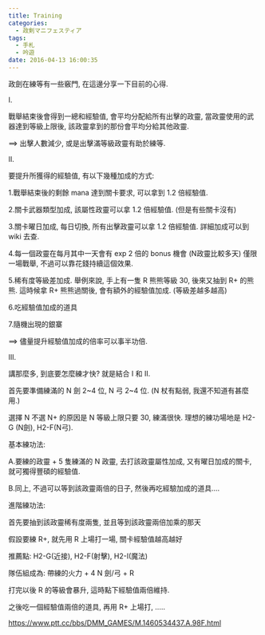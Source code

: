 ```yaml
---
title: Training
categories:
  - 政剣マニフェスティア
tags:
  - 手札
  - 吟遊
date: 2016-04-13 16:00:35
---
```

政劍在練等有一些竅門, 在這邊分享一下目前的心得.

I.

戰舉結束後會得到一總和經驗值, 會平均分配給所有出擊的政靈, 當政靈使用的武器達到等級上限後, 該政靈拿到的那份會平均分給其他政靈.

==> 出擊人數減少, 或是出擊滿等級政靈有助於練等.


II.

要提升所獲得的經驗值, 有以下幾種加成的方式:

1.戰舉結束後的剩餘 mana 達到關卡要求, 可以拿到 1.2 倍經驗值.

2.關卡武器類型加成, 該屬性政靈可以拿 1.2 倍經驗值. (但是有些關卡沒有)

3.關卡曜日加成, 每日切換, 所有出擊政靈可以拿 1.2 倍經驗值. 詳細加成可以到 wiki 去查.

4.每一個政靈在每月其中一天會有 exp 2 倍的 bonus 機會 (N政靈比較多天) 僅限一場戰舉, 不過可以靠花錢持續這個效果.

5.稀有度等級差加成. 舉例來說, 手上有一隻 R 熊熊等級 30, 後來又抽到 R+ 的熊熊. 這時候拿 R+ 熊熊過關後, 會有額外的經驗值加成. (等級差越多越高)

6.吃經驗值加成的道具

7.隨機出現的銀寨

==> 儘量提升經驗值加成的倍率可以事半功倍.

III.

講那麼多, 到底要怎麼練才快? 就是結合 I 和 II.

首先要準備練滿的 N 劍 2~4 位, N 弓 2~4 位. (N 杖有點弱, 我還不知道有甚麼用.)

選擇 N 不選 N+ 的原因是 N 等級上限只要 30, 練滿很快. 理想的練功場地是 H2-G (N劍), H2-F(N弓).


基本練功法:

A.要練的政靈 + 5 隻練滿的 N 政靈, 去打該政靈屬性加成, 又有曜日加成的關卡, 就可獨得豐碩的經驗值.

B.同上, 不過可以等到該政靈兩倍的日子, 然後再吃經驗加成的道具....

進階練功法:

首先要抽到該政靈稀有度兩隻, 並且等到該政靈兩倍加乘的那天

假設要練 R+, 就先用 R 上場打一場, 關卡經驗值越高越好

推薦點: H2-G(近接), H2-F(射擊), H2-I(魔法)

隊伍組成為: 帶練的火力 + 4 N 劍/弓 + R

打完以後 R 的等級會暴升, 這時點下經驗值兩倍維持.

之後吃一個經驗值兩倍的道具, 再用 R+ 上場打, .....

https://www.ptt.cc/bbs/DMM_GAMES/M.1460534437.A.98F.html
